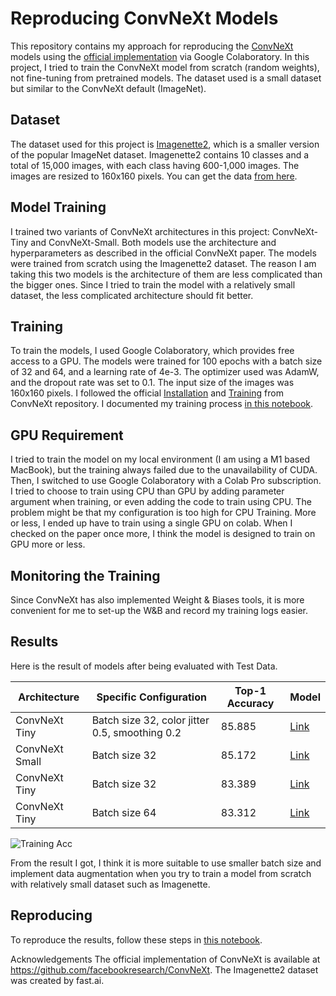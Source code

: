# Reproducing ConvNeXt Models
This repository contains my approach for reproducing the [ConvNeXt](https://arxiv.org/abs/2201.03545) models using the [official implementation](https://github.com/facebookresearch/ConvNeXt) via Google Colaboratory. In this project, I tried to train the ConvNeXt model from scratch (random weights), not fine-tuning from pretrained models. The dataset used is a small dataset but similar to the ConvNeXt default (ImageNet).

## Dataset
The dataset used for this project is [Imagenette2](https://github.com/fastai/imagenette), which is a smaller version of the popular ImageNet dataset. Imagenette2 contains 10 classes and a total of 15,000 images, with each class having 600-1,000 images. The images are resized to 160x160 pixels. You can get the data [from here](https://s3.amazonaws.com/fast-ai-imageclas/imagenette2-160.tgz).

## Model Training
I trained two variants of ConvNeXt architectures in this project: ConvNeXt-Tiny and ConvNeXt-Small. Both models use the architecture and hyperparameters as described in the official ConvNeXt paper. The models were trained from scratch using the Imagenette2 dataset. The reason I am taking this two models is the architecture of them are less complicated than the bigger ones. Since I tried to train the model with a relatively small dataset, the less complicated architecture should fit better.

## Training
To train the models, I used Google Colaboratory, which provides free access to a GPU. The models were trained for 100 epochs with a batch size of 32 and 64, and a learning rate of 4e-3. The optimizer used was AdamW, and the dropout rate was set to 0.1. The input size of the images was 160x160 pixels. I followed the official [Installation](https://github.com/facebookresearch/ConvNeXt/blob/main/INSTALL.md) and [Training](https://github.com/facebookresearch/ConvNeXt/blob/main/TRAINING.md) from ConvNeXt repository. I documented my training process [in this notebook]().

## GPU Requirement
I tried to train the model on my local environment (I am using a M1 based MacBook), but the training always failed due to the unavailability of CUDA. Then, I switched to use Google Colaboratory with a Colab Pro subscription. I tried to choose to train using CPU than GPU by adding parameter argument when training, or even adding the code to train using CPU. The problem might be that my configuration is too high for CPU Training. More or less, I ended up have to train using a single GPU on colab. When I checked on the paper once more, I think the model is designed to train on GPU more or less.

## Monitoring the Training
Since ConvNeXt has also implemented Weight & Biases tools, it is more convenient for me to set-up the W&B and record my training logs easier.

## Results
Here is the result of models after being evaluated with Test Data. 

| Architecture     | Specific Configuration                         | Top-1 Accuracy | Model |
|------------------|------------------------------------------------|----------------|-------|
| ConvNeXt Tiny    | Batch size 32, color jitter 0.5, smoothing 0.2 | 85.885         | [Link]() |
| ConvNeXt Small   | Batch size 32                                  | 85.172         | [Link]() |
| ConvNeXt Tiny    | Batch size 32                                  | 83.389         | [Link]() |
| ConvNeXt Tiny    | Batch size 64                                  | 83.312         | [Link]() |


![Training Acc](https://user-images.githubusercontent.com/59627864/222997332-5c6932c6-fb37-4dd8-ac62-dc2a9683384b.png)


From the result I got, I think it is more suitable to use smaller batch size and implement data augmentation when you try to train a model from scratch with relatively small dataset such as Imagenette.

## Reproducing
To reproduce the results, follow these steps in [this notebook]().

Acknowledgements
The official implementation of ConvNeXt is available at https://github.com/facebookresearch/ConvNeXt. The Imagenette2 dataset was created by fast.ai.
